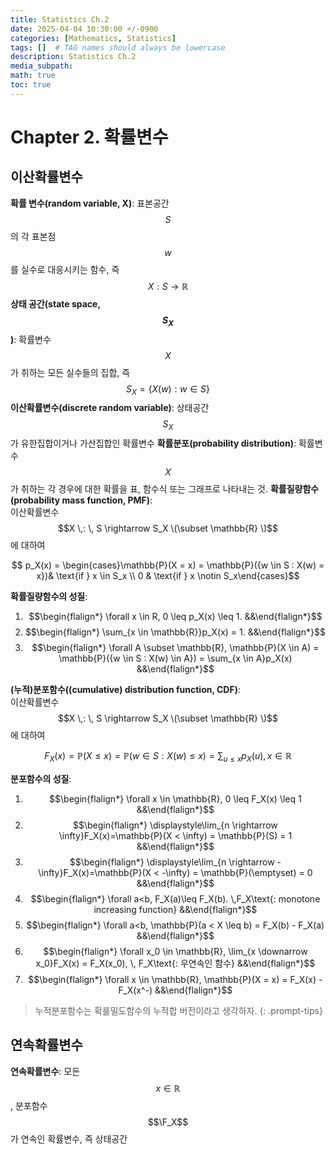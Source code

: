 ```yaml
---
title: Statistics Ch.2
date: 2025-04-04 10:30:00 +/-0900
categories: [Mathematics, Statistics]
tags: []  # TAG names should always be lowercase
description: Statistics Ch.2
media_subpath: 
math: true
toc: true
---
```


# **Chapter 2. 확률변수**
## **이산확률변수**
**확률 변수(random variable, X)**: 표본공간 $$S$$의 각 표본점 $$w$$를 실수로 대응시키는 함수, 즉 $$X: S \rightarrow \mathbb{R}$$
**상태 공간(state space, $$S_X$$)**: 확률변수 $$X$$가 취하는 모든 실수들의 집합, 즉 $$S_X = \{X(w): w \in S\}$$
**이산확률변수(discrete random variable)**: 상태공간 $$S_X$$가 유한집합이거나 가산집합인 확률변수
**확률분포(probability distribution)**: 확률변수 $$X$$가 취하는 각 경우에 대한 확률을 표, 함수식 또는 그래프로 나타내는 것.
**확률질량함수(probability mass function, PMF)**: <br>
이산확률변수 $$X \,: \, S \rightarrow S_X \(\subset \mathbb{R} \)$$에 대하여

$$ p_X(x) = \begin{cases}\mathbb{P}(X = x) = \mathbb{P}({w \in S : X(w) = x})& \text{if } x \in S_x \\ 0 & \text{if } x \notin S_x\end{cases}$$ 

**확률질량함수의 성질**:
1. $$\begin{flalign*} \forall x \in R, 0 \leq p_X(x) \leq 1. &&\end{flalign*}$$ 
2. $$\begin{flalign*} \sum_{x \in \mathbb{R}}p_X(x) = 1. &&\end{flalign*}$$ 
3. $$\begin{flalign*} \forall A \subset \mathbb{R}, \mathbb{P}(X \in A) = \mathbb{P}({w \in S : X(w) \in A}) = \sum_{x \in A}p_X(x) &&\end{flalign*}$$ 

**(누적)분포함수((cumulative) distribution function, CDF)**: <br>
이산확률변수 $$X \,: \, S \rightarrow S_X \(\subset \mathbb{R} \)$$에 대하여

$$F_X(x) = \mathbb{P}(X \leq x) = \mathbb{P}({w \in S : X(w) \leq x}) = \sum_{u \leq x}p_X(u), x \in \mathbb{R}$$

**분포함수의 성질**:
1. $$\begin{flalign*} \forall x \in \mathbb{R}, 0 \leq F_X(x) \leq 1 &&\end{flalign*}$$ 
2. $$\begin{flalign*} \displaystyle\lim_{n \rightarrow \infty}F_X(x)=\mathbb{P}(X < \infty) = \mathbb{P}(S) = 1 &&\end{flalign*}$$ 
3. $$\begin{flalign*}  \displaystyle\lim_{n \rightarrow -\infty}F_X(x)=\mathbb{P}(X < -\infty) = \mathbb{P}(\emptyset) = 0 &&\end{flalign*}$$ 
4. $$\begin{flalign*} \forall a<b, F_X(a)\leq F_X(b). \,F_X\text{: monotone increasing function} &&\end{flalign*}$$ 
5. $$\begin{flalign*} \forall a<b, \mathbb{P}(a < X \leq b) = F_X(b) - F_X(a) &&\end{flalign*}$$ 
6. $$\begin{flalign*} \forall x_0 \in \mathbb{R}, \lim_{x \downarrow x_0}F_X(x) = F_X(x_0), \, F_X\text{: 우연속인 함수} &&\end{flalign*}$$ 
7. $$\begin{flalign*} \forall x \in \mathbb{R}, \mathbb{P}(X = x) = F_X(x) - F_X(x^-) &&\end{flalign*}$$ 

>누적분포함수는 확룰밀도함수의 누적합 버전이라고 생각하자.
{: .prompt-tips}


## **연속확률변수**
**연속확률변수**: 모든 $$ x \in \mathbb{R}$$, 분포함수 $$\F_X$$가 연속인 확률변수, 즉 상태공간 $$$$